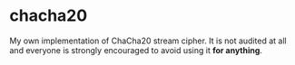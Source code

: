 # chacha20

My own implementation of ChaCha20 stream cipher. It is not
audited at all and everyone is strongly encouraged to avoid
using it **for anything**.
